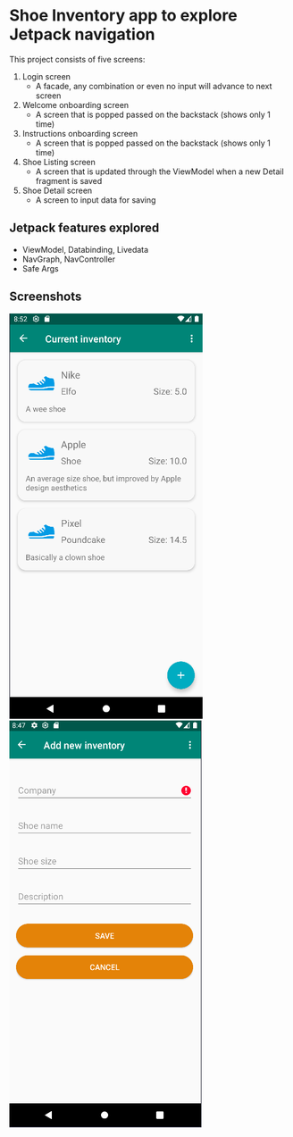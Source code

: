 # Shoe Inventory app to explore Jetpack navigation

This project consists of five screens:

1. Login screen
    - A facade, any combination or even no input will advance to next screen
2. Welcome onboarding screen
    - A screen that is popped passed on the backstack (shows only 1 time)
3. Instructions onboarding screen
    - A screen that is popped passed on the backstack (shows only 1 time)
4. Shoe Listing screen
    - A screen that is updated through the ViewModel when a new Detail fragment is saved
5. Shoe Detail screen
    - A screen to input data for saving

## Jetpack features explored
- ViewModel, Databinding, Livedata
- NavGraph, NavController
- Safe Args

## Screenshots
![Shoe inventory listings](screenshots/inventory.png)
![Shoe detail form](screenshots/detail.png)
